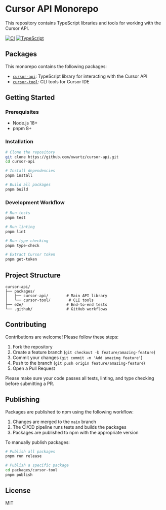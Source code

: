 # Cursor API Monorepo

This repository contains TypeScript libraries and tools for working with the Cursor API.

[![CI](https://github.com/xwartz/cursor-api/workflows/CI/badge.svg)](https://github.com/xwartz/cursor-api/actions)
[![TypeScript](https://img.shields.io/badge/%3C%2F%3E-TypeScript-%230074c1.svg)](http://www.typescriptlang.org/)

## Packages

This monorepo contains the following packages:

- [`cursor-api`](./packages/cursor-api/README.md): TypeScript library for interacting with the Cursor API
- [`cursor-tool`](./packages/cursor-tool/README.md): CLI tools for Cursor IDE

## Getting Started

### Prerequisites

- Node.js 18+
- pnpm 8+

### Installation

```bash
# Clone the repository
git clone https://github.com/xwartz/cursor-api.git
cd cursor-api

# Install dependencies
pnpm install

# Build all packages
pnpm build
```

### Development Workflow

```bash
# Run tests
pnpm test

# Run linting
pnpm lint

# Run type checking
pnpm type-check

# Extract Cursor token
pnpm get-token
```

## Project Structure

```
cursor-api/
├── packages/
│   ├── cursor-api/        # Main API library
│   └── cursor-tool/        # CLI tools
├── e2e/                   # End-to-end tests
└── .github/               # GitHub workflows
```

## Contributing

Contributions are welcome! Please follow these steps:

1. Fork the repository
2. Create a feature branch (`git checkout -b feature/amazing-feature`)
3. Commit your changes (`git commit -m 'Add amazing feature'`)
4. Push to the branch (`git push origin feature/amazing-feature`)
5. Open a Pull Request

Please make sure your code passes all tests, linting, and type checking before submitting a PR.

## Publishing

Packages are published to npm using the following workflow:

1. Changes are merged to the `main` branch
2. The CI/CD pipeline runs tests and builds the packages
3. Packages are published to npm with the appropriate version

To manually publish packages:

```bash
# Publish all packages
pnpm run release

# Publish a specific package
cd packages/cursor-tool
pnpm publish
```

## License

MIT
